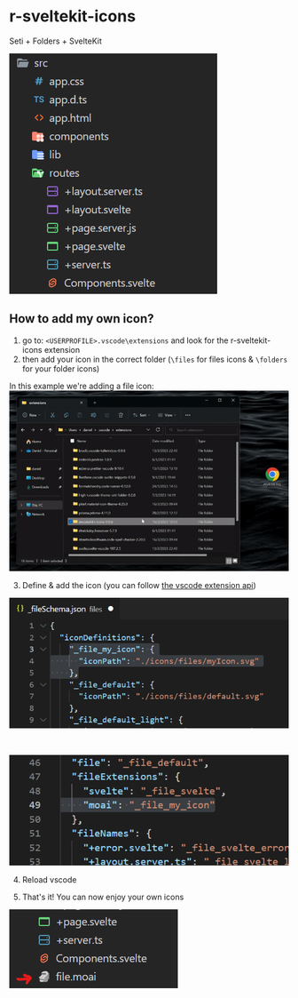 # r-sveltekit-icons

Seti + Folders + SvelteKit

![example](resorces/example.png)

## How to add my own icon?

1. go to: `<USERPROFILE>.vscode\extensions` and look for the r-sveltekit-icons extension
2. then add your icon in the correct folder (`\files` for files icons & `\folders` for your folder icons)

In this example we're adding a file icon:
![doc_adding_icon](resorces/doc_adding_icon.gif)

3. Define & add the icon (you can follow [the vscode extension api](https://code.visualstudio.com/api/extension-guides/file-icon-theme))

![define icon](resorces/doc_define_icon.png)

<br />

![use icon](resorces/doc_use_icon.png)

4. Reload vscode

5. That's it! You can now enjoy your own icons

![your own icon](resorces/doc_icon_example.png)
